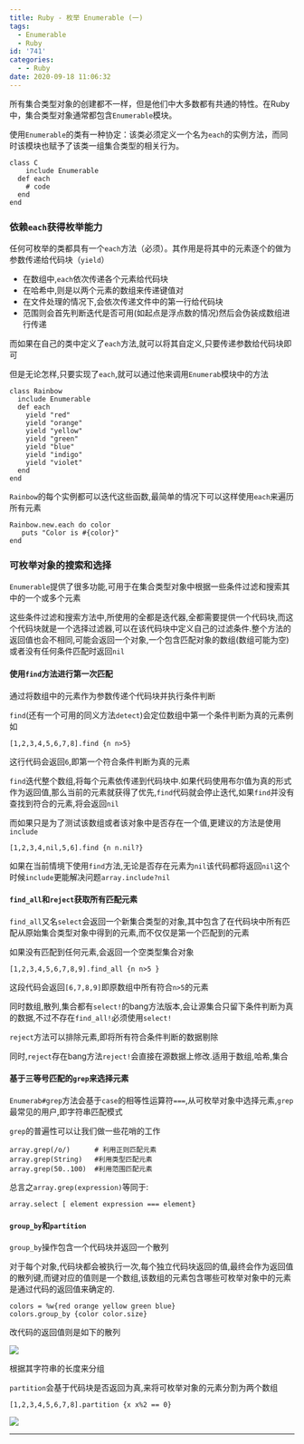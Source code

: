 ```yaml
---
title: Ruby - 枚举 Enumerable (一)
tags:
  - Enumerable
  - Ruby
id: '741'
categories:
  - - Ruby
date: 2020-09-18 11:06:32
---
```


所有集合类型对象的创建都不一样，但是他们中大多数都有共通的特性。在Ruby中，集合类型对象通常都包含`Enumerable`模块。

使用`Enumerable`的类有一种协定：该类必须定义一个名为`each`的实例方法，而同时该模块也赋予了该类一组集合类型的相关行为。

```
class C
    include Enumerable
  def each
    # code
  end
end
```

### 依赖`each`获得枚举能力

任何可枚举的类都具有一个`each`方法（必须）。其作用是将其中的元素逐个的做为参数传递给代码块（`yield`）

*   在数组中,`each`依次传递各个元素给代码块
*   在哈希中,则是以两个元素的数组来传递键值对
*   在文件处理的情况下,会依次传递文件中的第一行给代码块
*   范围则会首先判断迭代是否可用(如起点是浮点数的情况)然后会伪装成数组进行传递

而如果在自己的类中定义了`each`方法,就可以将其自定义,只要传递参数给代码块即可

但是无论怎样,只要实现了`each`,就可以通过他来调用`Enumerab`模块中的方法

```
class Rainbow
  include Enumerable
  def each
    yield "red"
    yield "orange"
    yield "yellow"
    yield "green"
    yield "blue"
    yield "indigo"
    yield "violet"
  end
end
```

`Rainbow`的每个实例都可以迭代这些函数,最简单的情况下可以这样使用`each`来遍历所有元素

```
Rainbow.new.each do color
   puts "Color is #{color}"
end
```

### 可枚举对象的搜索和选择

`Enumerable`提供了很多功能,可用于在集合类型对象中根据一些条件过滤和搜索其中的一个或多个元素

这些条件过滤和搜索方法中,所使用的全都是迭代器,全都需要提供一个代码块,而这个代码块就是一个选择过滤器,可以在该代码块中定义自己的过滤条件.整个方法的返回值也会不相同,可能会返回一个对象,一个包含匹配对象的数组(数组可能为空)或者没有任何条件匹配时返回`nil`

#### 使用`find`方法进行第一次匹配

通过将数组中的元素作为参数传递个代码块并执行条件判断

`find`(还有一个可用的同义方法`detect`)会定位数组中第一个条件判断为真的元素例如

```
[1,2,3,4,5,6,7,8].find {n n>5}
```

这行代码会返回`6`,即第一个符合条件判断为真的元素

`find`迭代整个数组,将每个元素依传递到代码块中.如果代码使用布尔值为真的形式作为返回值,那么当前的元素就获得了优先,`find`代码就会停止迭代,如果`find`并没有查找到符合的元素,将会返回`nil`

而如果只是为了测试该数组或者该对象中是否存在一个值,更建议的方法是使用`include`

```
[1,2,3,4,nil,5,6].find {n n.nil?}
```

如果在当前情境下使用`find`方法,无论是否存在元素为`nil`该代码都将返回`nil`这个时候`include`更能解决问题`array.include?nil`

#### `find_all`和`reject`获取所有匹配元素

`find_all`又名`select`会返回一个新集合类型的对象,其中包含了在代码块中所有匹配从原始集合类型对象中得到的元素,而不仅仅是第一个匹配到的元素

如果没有匹配到任何元素,会返回一个空类型集合对象

```
[1,2,3,4,5,6,7,8,9].find_all {n n>5 }
```

这段代码会返回`[6,7,8,9]`即原数组中所有符合`n>5`的元素

同时数组,散列,集合都有`select!`的bang方法版本,会让源集合只留下条件判断为真的数据,不过不存在`find_all!`必须使用`select!`

`reject`方法可以排除元素,即将所有符合条件判断的数据剔除

同时,`reject`存在bang方法`reject!`会直接在源数据上修改.适用于数组,哈希,集合

#### 基于三等号匹配的`grep`来选择元素

`Enumerab#grep`方法会基于`case`的相等性运算符`===`,从可枚举对象中选择元素,`grep`最常见的用户,即字符串匹配模式

`grep`的普遍性可以让我们做一些花哨的工作

```
array.grep(/o/)      # 利用正则匹配元素
array.grep(String)   #利用类型匹配元素
array.grep(50..100)  #利用范围匹配元素
```

总言之`array.grep(expression)`等同于:

```
array.select [ element expression === element}
```

#### `group_by`和`partition`

`group_by`操作包含一个代码块并返回一个散列

对于每个对象,代码块都会被执行一次,每个独立代码块返回的值,最终会作为返回值的散列键,而键对应的值则是一个数组,该数组的元素包含哪些可枚举对象中的元素是通过代码的返回值来确定的.

```
colors = %w{red orange yellow green blue}
colors.group_by {color color.size}
```

改代码的返回值则是如下的散列

![](http://img.varsion.cn/blog-img/2020/09/image-11.png)

根据其字符串的长度来分组

`partition`会基于代码块是否返回为真,来将可枚举对象的元素分割为两个数组

```
[1,2,3,4,5,6,7,8].partition {x x%2 == 0}
```

![](http://img.varsion.cn/blog-img/2020/09/image-12.png)

* * *